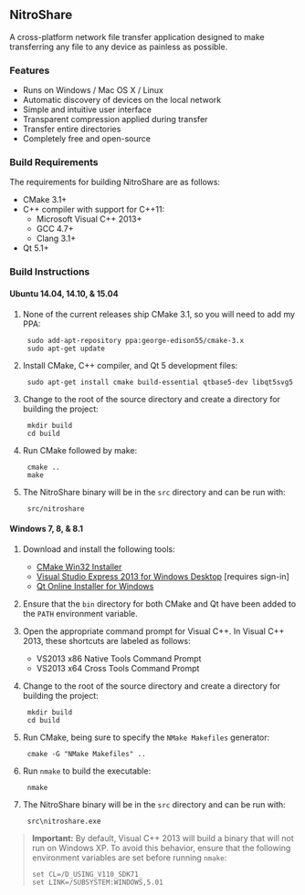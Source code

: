 ## NitroShare

A cross-platform network file transfer application designed to make transferring any file to any device as painless as possible.

### Features

* Runs on Windows / Mac OS X / Linux
* Automatic discovery of devices on the local network
* Simple and intuitive user interface
* Transparent compression applied during transfer
* Transfer entire directories
* Completely free and open-source

### Build Requirements

The requirements for building NitroShare are as follows:

* CMake 3.1+
* C++ compiler with support for C++11:
    * Microsoft Visual C++ 2013+
    * GCC 4.7+
    * Clang 3.1+
* Qt 5.1+

### Build Instructions

#### Ubuntu 14.04, 14.10, & 15.04

1. None of the current releases ship CMake 3.1, so you will need to add my PPA:

        sudo add-apt-repository ppa:george-edison55/cmake-3.x
        sudo apt-get update

2. Install CMake, C++ compiler, and Qt 5 development files:

        sudo apt-get install cmake build-essential qtbase5-dev libqt5svg5

3. Change to the root of the source directory and create a directory for building the project:

        mkdir build
        cd build

4. Run CMake followed by make:

        cmake ..
        make

5. The NitroShare binary will be in the `src` directory and can be run with:

        src/nitroshare

#### Windows 7, 8, & 8.1

1. Download and install the following tools:

    - [CMake Win32 Installer](http://www.cmake.org/download/)
    - [Visual Studio Express 2013 for Windows Desktop](http://go.microsoft.com/?linkid=9832280&clcid=0x409) [requires sign-in]
    - [Qt Online Installer for Windows](http://www.qt.io/download-open-source/#section-2)

2. Ensure that the `bin` directory for both CMake and Qt have been added to the `PATH` environment variable.

3. Open the appropriate command prompt for Visual C++. In Visual C++ 2013, these shortcuts are labeled as follows:

    - VS2013 x86 Native Tools Command Prompt
    - VS2013 x64 Cross Tools Command Prompt

4. Change to the root of the source directory and create a directory for building the project:

        mkdir build
        cd build

5. Run CMake, being sure to specify the `NMake Makefiles` generator:

        cmake -G "NMake Makefiles" ..

6. Run `nmake` to build the executable:

        nmake

7. The NitroShare binary will be in the `src` directory and can be run with:

        src\nitroshare.exe

> **Important:** By default, Visual C++ 2013 will build a binary that will not run on Windows XP. To avoid this behavior, ensure that the following environment variables are set before running `nmake`:
>
>     set CL=/D_USING_V110_SDK71_
>     set LINK=/SUBSYSTEM:WINDOWS,5.01
